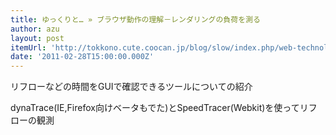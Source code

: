 ```yaml
---
title: ゆっくりと… » ブラウザ動作の理解－レンダリングの負荷を測る
author: azu
layout: post
itemUrl: 'http://tokkono.cute.coocan.jp/blog/slow/index.php/web-technology/visualization-of-rendering-activity/'
date: '2011-02-28T15:00:00.000Z'
---
```

リフローなどの時間をGUIで確認できるツールについての紹介

dynaTrace(IE,Firefox向けベータもでた)とSpeedTracer(Webkit)を使ってリフローの観測
